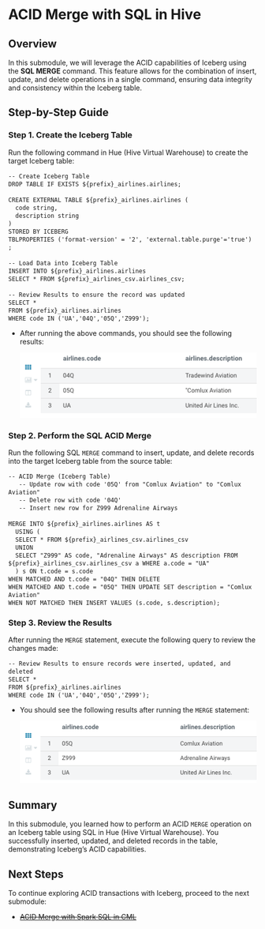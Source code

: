 # ACID Merge with SQL in Hive

## Overview

In this submodule, we will leverage the ACID capabilities of Iceberg using the **SQL MERGE** command. This feature allows for the combination of insert, update, and delete operations in a single command, ensuring data integrity and consistency within the Iceberg table.

## Step-by-Step Guide

### Step 1. Create the Iceberg Table

Run the following command in Hue (Hive Virtual Warehouse) to create the target Iceberg table:

```
-- Create Iceberg Table
DROP TABLE IF EXISTS ${prefix}_airlines.airlines;

CREATE EXTERNAL TABLE ${prefix}_airlines.airlines (
  code string, 
  description string
)
STORED BY ICEBERG
TBLPROPERTIES ('format-version' = '2', 'external.table.purge'='true')
;

-- Load Data into Iceberg Table
INSERT INTO ${prefix}_airlines.airlines 
SELECT * FROM ${prefix}_airlines_csv.airlines_csv;

-- Review Results to ensure the record was updated
SELECT *
FROM ${prefix}_airlines.airlines
WHERE code IN ('UA','04Q','05Q','Z999');
```

- After running the above commands, you should see the following results:
	
	![ACID Merge Before](../../images/ACID_Merge_before.png)

### Step 2. Perform the SQL ACID Merge

Run the following SQL `MERGE` command to insert, update, and delete records into the target Iceberg table from the source table:

```
-- ACID Merge (Iceberg Table)
   -- Update row with code '05Q' from "Comlux Aviation" to "Comlux Aviation"
   -- Delete row with code '04Q'
   -- Insert new row for Z999 Adrenaline Airways

MERGE INTO ${prefix}_airlines.airlines AS t
  USING (
  SELECT * FROM ${prefix}_airlines_csv.airlines_csv
  UNION
  SELECT "Z999" AS code, "Adrenaline Airways" AS description FROM ${prefix}_airlines_csv.airlines_csv a WHERE a.code = "UA"
  ) s ON t.code = s.code
WHEN MATCHED AND t.code = "04Q" THEN DELETE
WHEN MATCHED AND t.code = "05Q" THEN UPDATE SET description = "Comlux Aviation"
WHEN NOT MATCHED THEN INSERT VALUES (s.code, s.description);
```

### Step 3. Review the Results

After running the `MERGE` statement, execute the following query to review the changes made:

```
-- Review Results to ensure records were inserted, updated, and deleted
SELECT *
FROM ${prefix}_airlines.airlines
WHERE code IN ('UA','04Q','05Q','Z999');
```

- You should see the following results after running the `MERGE` statement:
	
	![ACID Merge After](../../images/ACID_Merge_after.png)

## Summary

In this submodule, you learned how to perform an ACID `MERGE` operation on an Iceberg table using SQL in Hue (Hive Virtual Warehouse). You successfully inserted, updated, and deleted records in the table, demonstrating Iceberg’s ACID capabilities.

## Next Steps

To continue exploring ACID transactions with Iceberg, proceed to the next submodule:

- [~~ACID Merge with Spark SQL in CML~~](acid_merge_SparkSQL.md)